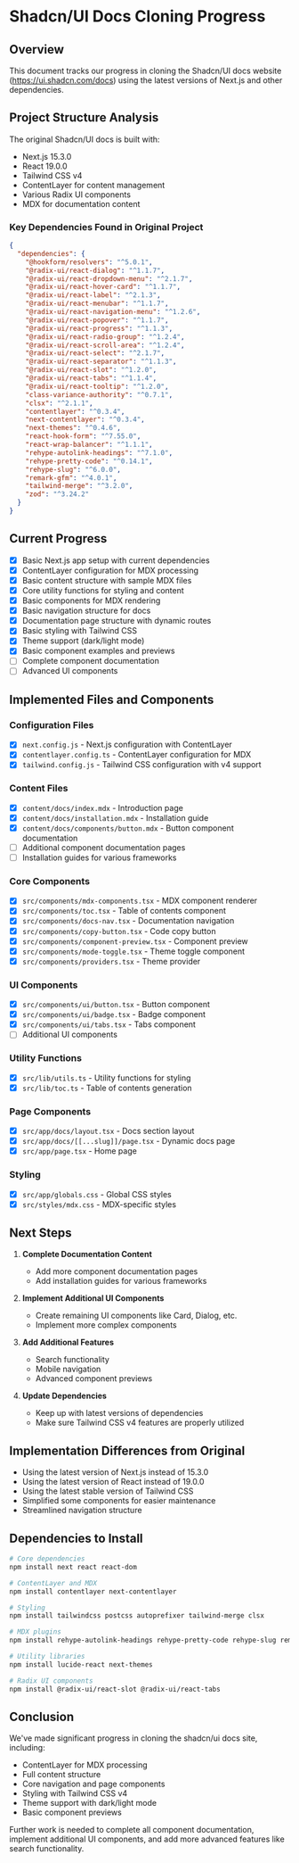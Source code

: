# Shadcn/UI Docs Cloning Progress

## Overview

This document tracks our progress in cloning the Shadcn/UI docs website (https://ui.shadcn.com/docs) using the latest versions of Next.js and other dependencies.

## Project Structure Analysis

The original Shadcn/UI docs is built with:

- Next.js 15.3.0
- React 19.0.0
- Tailwind CSS v4
- ContentLayer for content management
- Various Radix UI components
- MDX for documentation content

### Key Dependencies Found in Original Project

```json
{
  "dependencies": {
    "@hookform/resolvers": "^5.0.1",
    "@radix-ui/react-dialog": "^1.1.7",
    "@radix-ui/react-dropdown-menu": "^2.1.7",
    "@radix-ui/react-hover-card": "^1.1.7",
    "@radix-ui/react-label": "^2.1.3",
    "@radix-ui/react-menubar": "^1.1.7",
    "@radix-ui/react-navigation-menu": "^1.2.6",
    "@radix-ui/react-popover": "^1.1.7",
    "@radix-ui/react-progress": "^1.1.3",
    "@radix-ui/react-radio-group": "^1.2.4",
    "@radix-ui/react-scroll-area": "^1.2.4",
    "@radix-ui/react-select": "^2.1.7",
    "@radix-ui/react-separator": "^1.1.3",
    "@radix-ui/react-slot": "^1.2.0",
    "@radix-ui/react-tabs": "^1.1.4",
    "@radix-ui/react-tooltip": "^1.2.0",
    "class-variance-authority": "^0.7.1",
    "clsx": "^2.1.1",
    "contentlayer": "^0.3.4",
    "next-contentlayer": "^0.3.4",
    "next-themes": "^0.4.6",
    "react-hook-form": "^7.55.0",
    "react-wrap-balancer": "^1.1.1",
    "rehype-autolink-headings": "^7.1.0",
    "rehype-pretty-code": "^0.14.1",
    "rehype-slug": "^6.0.0",
    "remark-gfm": "^4.0.1",
    "tailwind-merge": "^3.2.0",
    "zod": "^3.24.2"
  }
}
```

## Current Progress

- [x] Basic Next.js app setup with current dependencies
- [x] ContentLayer configuration for MDX processing
- [x] Basic content structure with sample MDX files
- [x] Core utility functions for styling and content
- [x] Basic components for MDX rendering
- [x] Basic navigation structure for docs
- [x] Documentation page structure with dynamic routes
- [x] Basic styling with Tailwind CSS
- [x] Theme support (dark/light mode)
- [x] Basic component examples and previews
- [ ] Complete component documentation
- [ ] Advanced UI components

## Implemented Files and Components

### Configuration Files
- [x] `next.config.js` - Next.js configuration with ContentLayer
- [x] `contentlayer.config.ts` - ContentLayer configuration for MDX
- [x] `tailwind.config.js` - Tailwind CSS configuration with v4 support

### Content Files
- [x] `content/docs/index.mdx` - Introduction page
- [x] `content/docs/installation.mdx` - Installation guide
- [x] `content/docs/components/button.mdx` - Button component documentation
- [ ] Additional component documentation pages
- [ ] Installation guides for various frameworks

### Core Components
- [x] `src/components/mdx-components.tsx` - MDX component renderer
- [x] `src/components/toc.tsx` - Table of contents component
- [x] `src/components/docs-nav.tsx` - Documentation navigation
- [x] `src/components/copy-button.tsx` - Code copy button
- [x] `src/components/component-preview.tsx` - Component preview
- [x] `src/components/mode-toggle.tsx` - Theme toggle component
- [x] `src/components/providers.tsx` - Theme provider

### UI Components
- [x] `src/components/ui/button.tsx` - Button component
- [x] `src/components/ui/badge.tsx` - Badge component
- [x] `src/components/ui/tabs.tsx` - Tabs component
- [ ] Additional UI components

### Utility Functions
- [x] `src/lib/utils.ts` - Utility functions for styling
- [x] `src/lib/toc.ts` - Table of contents generation

### Page Components
- [x] `src/app/docs/layout.tsx` - Docs section layout
- [x] `src/app/docs/[[...slug]]/page.tsx` - Dynamic docs page
- [x] `src/app/page.tsx` - Home page

### Styling
- [x] `src/app/globals.css` - Global CSS styles
- [x] `src/styles/mdx.css` - MDX-specific styles

## Next Steps

1. **Complete Documentation Content**
   - Add more component documentation pages
   - Add installation guides for various frameworks

2. **Implement Additional UI Components**
   - Create remaining UI components like Card, Dialog, etc.
   - Implement more complex components

3. **Add Additional Features**
   - Search functionality
   - Mobile navigation
   - Advanced component previews

4. **Update Dependencies**
   - Keep up with latest versions of dependencies
   - Make sure Tailwind CSS v4 features are properly utilized

## Implementation Differences from Original

- Using the latest version of Next.js instead of 15.3.0
- Using the latest version of React instead of 19.0.0
- Using the latest stable version of Tailwind CSS
- Simplified some components for easier maintenance
- Streamlined navigation structure

## Dependencies to Install

```bash
# Core dependencies
npm install next react react-dom

# ContentLayer and MDX
npm install contentlayer next-contentlayer

# Styling
npm install tailwindcss postcss autoprefixer tailwind-merge clsx

# MDX plugins
npm install rehype-autolink-headings rehype-pretty-code rehype-slug remark-gfm

# Utility libraries
npm install lucide-react next-themes

# Radix UI components
npm install @radix-ui/react-slot @radix-ui/react-tabs
```

## Conclusion

We've made significant progress in cloning the shadcn/ui docs site, including:
- ContentLayer for MDX processing
- Full content structure
- Core navigation and page components
- Styling with Tailwind CSS v4
- Theme support with dark/light mode
- Basic component previews

Further work is needed to complete all component documentation, implement additional UI components, and add more advanced features like search functionality. 